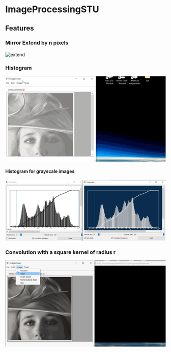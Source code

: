 # ImageProcessingSTU

## Features 

### Mirror Extend by n pixels

####
![extend](https://github.com/MCInversion/ImageProcessingSTU/blob/master/screens/mirrorExtendTestGoodEnough.gif)

### Histogram
![histo](https://github.com/MCInversion/ImageProcessingSTU/blob/master/screens/histogramTestGoodEnough.gif)

#### Histogram for grayscale images
![histoGs](https://github.com/MCInversion/ImageProcessingSTU/blob/master/screens/gsLightVsDark.jpg)

### Convolution with a square kernel of radius r
![blur](https://github.com/MCInversion/ImageProcessingSTU/blob/master/screens/blurTestGoodEnough.gif)
